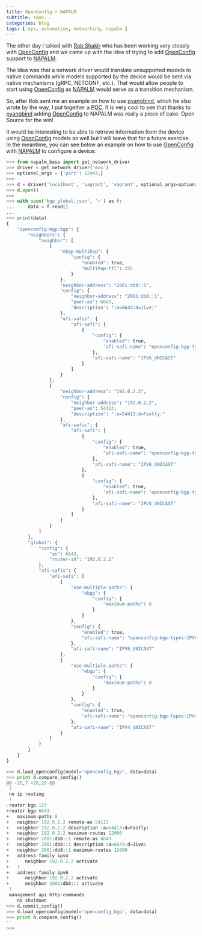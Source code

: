 ```yaml
---
title: OpenConfig + NAPALM
subtitle: soon...
categories: blog
tags: [ ops, automation, networking, napalm ]
---
```


The other day I talked with [Rob Shakir][Rob Shakir] who has been working very closely with
[OpenConfig][OpenConfig] and we came up with the idea of trying to add [OpenConfig][OpenConfig]
support to [NAPALM][NAPALM].

The idea was that a network driver would translate unsupported models to native commands while
models supported by the device would be sent via native mechanisms (gRPC, NETCONF, etc.). That
would allow people to start using [OpenConfig][OpenConfig] as [NAPALM][NAPALM] would serve as
a transition mechanism.

So, after Rob sent me an example on how to use [pyangbind][pyangbind], which he also wrote by
the way, I put together a [POC][POC]. It is very cool to see that thanks to [pyangbind][pyangbind]
adding [OpenConfig][OpenConfig] to NAPALM was really a piece of cake. Open Source for the win!

<!--more-->

It would be interesting to be able to retrieve information from the device using
[OpenConfig][OpenConfig] models as well but I will leave that for a future exercise. In the
meantime, you can see below an example on how to use [OpenConfig][OpenConfig] with [NAPALM][NAPALM]
to configure a device:

```python
>>> from napalm_base import get_network_driver
>>> driver = get_network_driver('eos')
>>> optional_args = {'port': 12443,}
>>>
>>> d = driver('localhost', 'vagrant', 'vagrant', optional_args=optional_args)
>>> d.open()
>>>
>>> with open('bgp_global.json', 'r') as f:
...     data = f.read()
...
>>> print(data)
{
    "openconfig-bgp:bgp": {
        "neighbors": {
            "neighbor": [
                {
                    "ebgp-multihop": {
                        "config": {
                            "enabled": true,
                            "multihop-ttl": 255
                        }
                    },
                    "neighbor-address": "2001:db8::1",
                    "config": {
                        "neighbor-address": "2001:db8::1",
                        "peer-as": 6643,
                        "description": ":a=6643:d=Jive:"
                    },
                    "afi-safis": {
                        "afi-safi": [
                            {
                                "config": {
                                    "enabled": true,
                                    "afi-safi-name": "openconfig-bgp-types:IPV6_UNICAST"
                                },
                                "afi-safi-name": "IPV6_UNICAST"
                            }
                        ]
                    }
                },
                {
                    "neighbor-address": "192.0.2.2",
                    "config": {
                        "neighbor-address": "192.0.2.2",
                        "peer-as": 54113,
                        "description": ":a=54413:d=Fastly:"
                    },
                    "afi-safis": {
                        "afi-safi": [
                            {
                                "config": {
                                    "enabled": true,
                                    "afi-safi-name": "openconfig-bgp-types:IPV6_UNICAST"
                                },
                                "afi-safi-name": "IPV6_UNICAST"
                            },
                            {
                                "config": {
                                    "enabled": true,
                                    "afi-safi-name": "openconfig-bgp-types:IPV4_UNICAST"
                                },
                                "afi-safi-name": "IPV4_UNICAST"
                            }
                        ]
                    }
                }
            ]
        },
        "global": {
            "config": {
                "as": 6643,
                "router-id": "192.0.2.1"
            },
            "afi-safis": {
                "afi-safi": [
                    {
                        "use-multiple-paths": {
                            "ebgp": {
                                "config": {
                                    "maximum-paths": 8
                                }
                            }
                        },
                        "config": {
                            "enabled": true,
                            "afi-safi-name": "openconfig-bgp-types:IPV6_UNICAST"
                        },
                        "afi-safi-name": "IPV6_UNICAST"
                    },
                    {
                        "use-multiple-paths": {
                            "ebgp": {
                                "config": {
                                    "maximum-paths": 8
                                }
                            }
                        },
                        "config": {
                            "enabled": true,
                            "afi-safi-name": "openconfig-bgp-types:IPV4_UNICAST"
                        },
                        "afi-safi-name": "IPV4_UNICAST"
                    }
                ]
            }
        }
    }
}

>>> d.load_openconfig(model='openconfig_bgp', data=data)
>>> print d.compare_config()
@@ -26,7 +26,20 @@
 !
 no ip routing
 !
-router bgp 123
+router bgp 6643
+   maximum-paths 8
+   neighbor 192.0.2.2 remote-as 54113
+   neighbor 192.0.2.2 description :a=54413:d=Fastly:
+   neighbor 192.0.2.2 maximum-routes 12000
+   neighbor 2001:db8::1 remote-as 6643
+   neighbor 2001:db8::1 description :a=6643:d=Jive:
+   neighbor 2001:db8::1 maximum-routes 12000
+   address-family ipv4
+      neighbor 192.0.2.2 activate
+   !
+   address-family ipv6
+      neighbor 192.0.2.2 activate
+      neighbor 2001:db8::1 activate
 !
 management api http-commands
    no shutdown
>>> d.commit_config()
>>> d.load_openconfig(model='openconfig_bgp', data=data)
>>> print d.compare_config()
''
>>>
```

[NAPALM]: https://github.com/napalm-automation/napalm
[Rob Shakir]: http://rob.sh/
[OpenConfig]: http://www.openconfig.net/
[pyangbind]: https://github.com/robshakir/pyangbind
[POC]: https://github.com/napalm-automation/napalm-base/pull/28
